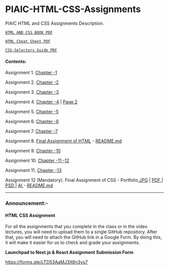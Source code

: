 # PIAIC-HTML-CSS-Assignments
PIAIC HTML and CSS Assignments Description.

[```HTML AND CSS BOOK PDF``` ](HTMLAndCSSBook.pdf)

[```HTML Cheat Sheet PDF``` ](complete-html-cheat-sheet.pdf)

[```CSS-Selectors Guide PDF``` ](CSS-Selectors.pdf)


#### Contents:
Assignment 1. [Chapter -1](ch_1/1.pdf)

Assignment 2. [Chapter -2](ch_2/2.pdf)

Assignment 3. [Chapter -3](ch_3/3.pdf)

Assignment 4. [Chapter -4](ch_4/4a.pdf) | [Page 2](ch_4/4b.pdf)

Assignment 5. [Chapter -5](ch_5/5.pdf)

Assignment 6. [Chapter -6](ch_6/periodic_html.png)

Assignment 7. [Chapter -7](ch_7/Forms.pdf)

Assignment 8. [Final Assignment of HTML](ch_8_Final_Assignment_of_HTML/HTML.pdf) - [README.md](ch_8_Final_Assignment_of_HTML/README.md)

Assignment 9. [Chapter -10](ch_10/periodic_html.png)

Assignment 10. [Chapter -11 -12](ch_11_12/12.pdf)

Assignment 11. [Chapter -13](ch_13/13.PNG)

Assignment 12 (Mandatory). Final Assignment of CSS - Portfolio[ JPG](Final_Assignment_of_CSS/Company-Portfolio.jpg) | [ PDF ](Final_Assignment_of_CSS/Company_Portfolio.pdf) | [ PSD ](Final_Assignment_of_CSS/Company_Portfolio.psd) | [ AI ](Final_Assignment_of_CSS/Company_Portfolio.ai)  - [README.md](Final_Assignment_of_CSS/README.md)

----------------------

### Announcement:-

#### HTML CSS Assignment

For all the assignments that you complete in the class or in the video lectures, you will need to upload them to a single GitHub repository. After that, you will need to attach the GitHub link in a Google Form. By doing this, it will make it easier for us to check and grade your assignments.

**Launchpad to Next.js & React Assignment Submission Form**

https://forms.gle/LTD53AaMJ3X6n3ys7
